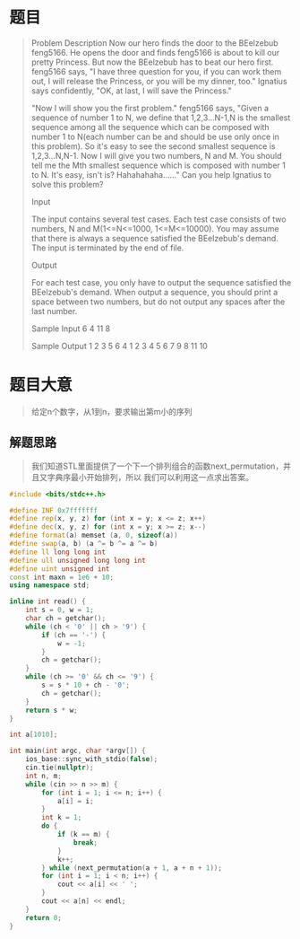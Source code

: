 # 题目
> Problem Description
Now our hero finds the door to the BEelzebub feng5166. He opens the door and finds feng5166 is about to kill our pretty Princess. But now the BEelzebub has to beat our hero first. feng5166 says, "I have three question for you, if you can work them out, I will release the Princess, or you will be my dinner, too." Ignatius says confidently, "OK, at last, I will save the Princess."
>
>"Now I will show you the first problem." feng5166 says, "Given a sequence of number 1 to N, we define that 1,2,3...N-1,N is the smallest sequence among all the sequence which can be composed with number 1 to N(each number can be and should be use only once in this problem). So it's easy to see the second smallest sequence is 1,2,3...N,N-1. Now I will give you two numbers, N and M. You should tell me the Mth smallest sequence which is composed with number 1 to N. It's easy, isn't is? Hahahahaha......"
Can you help Ignatius to solve this problem?
> 
>
>Input
>
>The input contains several test cases. Each test case consists of two numbers, N and M(1<=N<=1000, 1<=M<=10000). You may assume that there is always a sequence satisfied the BEelzebub's demand. The input is terminated by the end of file.
> 
>
>Output
>
>For each test case, you only have to output the sequence satisfied the BEelzebub's demand. When output a sequence, you should print a space between two numbers, but do not output any spaces after the last number.
> 
>
>Sample Input
6 4
11 8
> 
>
>Sample Output
1 2 3 5 6 4
1 2 3 4 5 6 7 9 8 11 10
 
# 题目大意
> 给定n个数字，从1到n，要求输出第m小的序列

## 解题思路
> 我们知道STL里面提供了一个下一个排列组合的函数next_permutation，并且又字典序最小开始排列，所以
> 我们可以利用这一点求出答案。

```cpp
#include <bits/stdc++.h>

#define INF 0x7fffffff
#define rep(x, y, z) for (int x = y; x <= z; x++)
#define dec(x, y, z) for (int x = y; x >= z; x--)
#define format(a) memset (a, 0, sizeof(a))
#define swap(a, b) (a ^= b ^= a ^= b)
#define ll long long int
#define ull unsigned long long int 
#define uint unsigned int
const int maxn = 1e6 + 10;
using namespace std;

inline int read() {
	int s = 0, w = 1;
	char ch = getchar();
	while (ch < '0' || ch > '9') {
		if (ch == '-') {
			w = -1;
		}
		ch = getchar();
	}
	while (ch >= '0' && ch <= '9') {
		s = s * 10 + ch - '0';
		ch = getchar();
	}
	return s * w;
}

int a[1010];

int main(int argc, char *argv[]) {
	ios_base::sync_with_stdio(false);
	cin.tie(nullptr);
	int n, m;
	while (cin >> n >> m) {
		for (int i = 1; i <= n; i++) {
			a[i] = i;
		}
		int k = 1;
		do {
			if (k == m) {
				break;
			}
			k++;
		} while (next_permutation(a + 1, a + n + 1));
		for (int i = 1; i < n; i++) {
			cout << a[i] << ' ';
		}
		cout << a[n] << endl;
	}
	return 0;
}
```
